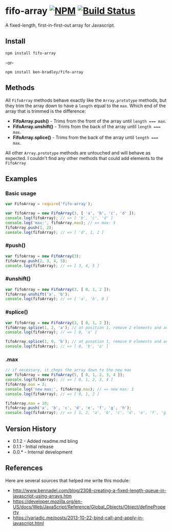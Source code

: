 # fifo-array [![NPM](https://nodei.co/npm/fifo-array.png)](https://nodei.co/npm/fifo-array/) [![Build Status](https://secure.travis-ci.org/ben-bradley/fifo-array.png)](http://travis-ci.org/ben-bradley/fifo-array)

A fixed-length, first-in-first-out array for Javascript.

## Install

`npm install fifo-array`

-or-

`npm install ben-bradley/fifo-array`

## Methods

All `FifoArray` methods behave exactly like the `Array.prototype` methods, but they trim the array down to have a `length` equal to the `max`.  Which end of the array that is trimmed is the difference:

- __FifoArray.push()__ - Trims from the front of the array until `length === max`.
- __FifoArray.unshift()__ - Trims from the back of the array until `length === max`.
- __FifoArray.splice()__ - Trims from the back of the array until `length === max`.

All other `Array.prototype` methods are untouched and will behave as expected.  I couldn't find any other methods that could add elements to the `FifoArray`

## Examples

### Basic usage

```js
var FifoArray = require('fifo-array');

var fifoArray = new FifoArray(3, [ 'a', 'b', 'c', 'd' ]);
console.log(fifoArray); // => [ 'b', 'c', 'd' ]
console.log('max:', fifoArray.max); // => max: 3
fifoArray.push(1, 2);
console.log(fifoArray); // => [ 'd', 1, 2 ]
```

### #push()

```js
var fifoArray = new FifoArray(3);
fifoArray.push(2, 3, 4, 5);
console.log(fifoArray); // => [ 3, 4, 5 ]
```

### #unshift()

```js
var fifoArray = new FifoArray(3, [ 0, 1, 2 ]);
fifoArray.unshift('a', 'b');
console.log(fifoArray); // => [ 'a', 'b', 0 ]
```

### #splice()

```js
var fifoArray = new FifoArray(3, [ 0, 1, 2 ]);
fifoArray.splice(1, 2, 'a'); // at position 1, remove 2 elements and add 'a'
console.log(fifoArray); // => [ 0, 'a' ]

fifoArray.splice(1, 0, 'b'); // at posotion 1, remove 0 elements and add 'b'
console.log(fifoArray); // => [ 0, 'b', 'a' ]
```

### .max

```js
// if necessary, it chops the array down to the new max
var fifoArray = new FifoArray(5, [ 0, 1, 2, 3, 4 ]);
console.log(fifoArray); // => [ 0, 1, 2, 3, 4 ]
fifoArray.max = 3;
console.log('new max:', fifoArray.max); // => new max: 3
console.log(fifoArray); // => [ 0, 1, 2 ]

fifoArray.max = 10;
fifoArray.push('a', 'b', 'c', 'd', 'e', 'f', 'g', 'h');
console.log(fifoArray); // => [ 1, 2, 'a', 'b', 'c', 'd', 'e', 'f', 'g', 'h' ]
```

## Version History

- 0.1.2 - Added readme.md bling
- 0.1.1 - Initial release
- 0.0.* - Internal development

## References

Here are several sources that helped me write this module:

- http://www.bennadel.com/blog/2308-creating-a-fixed-length-queue-in-javascript-using-arrays.htm
- https://developer.mozilla.org/en-US/docs/Web/JavaScript/Reference/Global_Objects/Object/defineProperty
- https://variadic.me/posts/2013-10-22-bind-call-and-apply-in-javascript.html

